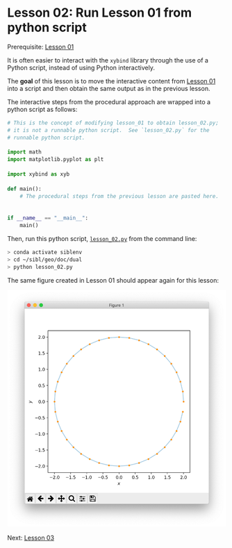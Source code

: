# Lesson 02: Run Lesson 01 from python script

Prerequisite: [Lesson 01](lesson_01.md)

It is often easier to interact with the `xybind` library through the use of a 
Python script, instead of using Python interactively.

The **goal** of this lesson is to move the interactive content from [Lesson 01](lesson_01.md) into a script and then obtain the same output as in the previous lesson.

The interactive steps from the procedural approach are wrapped into a python script as follows:

```python
# This is the concept of modifying lesson_01 to obtain lesson_02.py;
# it is not a runnable python script.  See `lesson_02.py` for the
# runnable python script.

import math
import matplotlib.pyplot as plt

import xybind as xyb

def main():
    # The procedural steps from the previous lesson are pasted here.


if __name__ == "__main__":
    main()
```

Then, run this python script, [`lesson_02.py`](lesson_02.py) from the command line:

```bash
> conda activate siblenv
> cd ~/sibl/geo/doc/dual
> python lesson_02.py
```

The same figure created in Lesson 01 should appear again for this lesson:

![circle_boundary](fig/circle_boundary.png)

Next: [Lesson 03](lesson_03.md)
